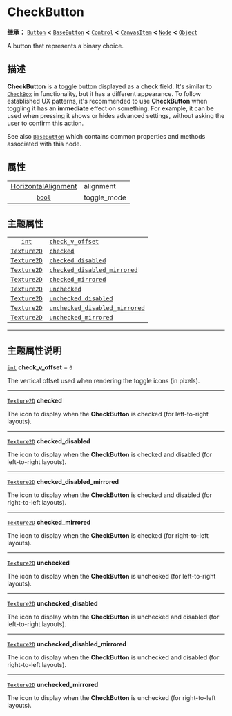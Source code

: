 <!-- ⚠ 请勿编辑本文件 ⚠ -->
<!-- 本文档使用脚本从 WeDot 引擎源码仓库生成。 -->
<!-- 生成脚本：https://github.com/WeDot-Engine/WeDot/tree/master/doc/tools/make_md.py； -->
<!-- 原文件：https://github.com/WeDot-Engine/WeDot/tree/master/doc/classes/CheckButton.xml。 -->

<div id="_class_checkbutton"></div>

# CheckButton

**继承：** [`Button`](class_button.md) **<** [`BaseButton`](class_basebutton.md) **<** [`Control`](class_control.md) **<** [`CanvasItem`](class_canvasitem.md) **<** [`Node`](class_node.md) **<** [`Object`](class_object.md)

A button that represents a binary choice.

## 描述

**CheckButton** is a toggle button displayed as a check field. It's similar to [`CheckBox`](class_checkbox.md) in functionality, but it has a different appearance. To follow established UX patterns, it's recommended to use **CheckButton** when toggling it has an **immediate** effect on something. For example, it can be used when pressing it shows or hides advanced settings, without asking the user to confirm this action.

See also [`BaseButton`](class_basebutton.md) which contains common properties and methods associated with this node.

## 属性

|||
|:-:|:--|
| [HorizontalAlignment](#enum_@globalscope_horizontalalignment) | alignment   | ``0`` (overrides [`Button`](class_button.md#class_button_property_alignment))                  |
| [`bool`](class_bool.md)                                       | toggle_mode | ``true`` (overrides [`BaseButton`](class_basebutton.md#class_basebutton_property_toggle_mode)) |

## 主题属性

|||
|:-:|:--|
| [`int`](class_int.md)             | [`check_v_offset`](class_checkbutton.md#class_checkbutton_theme_constant_check_v_offset)                       | ``0`` |
| [`Texture2D`](class_texture2d.md) | [`checked`](class_checkbutton.md#class_checkbutton_theme_icon_checked)                                         |       |
| [`Texture2D`](class_texture2d.md) | [`checked_disabled`](class_checkbutton.md#class_checkbutton_theme_icon_checked_disabled)                       |       |
| [`Texture2D`](class_texture2d.md) | [`checked_disabled_mirrored`](class_checkbutton.md#class_checkbutton_theme_icon_checked_disabled_mirrored)     |       |
| [`Texture2D`](class_texture2d.md) | [`checked_mirrored`](class_checkbutton.md#class_checkbutton_theme_icon_checked_mirrored)                       |       |
| [`Texture2D`](class_texture2d.md) | [`unchecked`](class_checkbutton.md#class_checkbutton_theme_icon_unchecked)                                     |       |
| [`Texture2D`](class_texture2d.md) | [`unchecked_disabled`](class_checkbutton.md#class_checkbutton_theme_icon_unchecked_disabled)                   |       |
| [`Texture2D`](class_texture2d.md) | [`unchecked_disabled_mirrored`](class_checkbutton.md#class_checkbutton_theme_icon_unchecked_disabled_mirrored) |       |
| [`Texture2D`](class_texture2d.md) | [`unchecked_mirrored`](class_checkbutton.md#class_checkbutton_theme_icon_unchecked_mirrored)                   |       |

<!-- rst-class:: classref-section-separator -->

---

## 主题属性说明

<div id="_class_checkbutton_theme_constant_check_v_offset"></div>

[`int`](class_int.md) **check_v_offset** = ``0`` <div id="class_checkbutton_theme_constant_check_v_offset"></div>

The vertical offset used when rendering the toggle icons (in pixels).

<!-- rst-class:: classref-item-separator -->

---

<div id="_class_checkbutton_theme_icon_checked"></div>

[`Texture2D`](class_texture2d.md) **checked** <div id="class_checkbutton_theme_icon_checked"></div>

The icon to display when the **CheckButton** is checked (for left-to-right layouts).

<!-- rst-class:: classref-item-separator -->

---

<div id="_class_checkbutton_theme_icon_checked_disabled"></div>

[`Texture2D`](class_texture2d.md) **checked_disabled** <div id="class_checkbutton_theme_icon_checked_disabled"></div>

The icon to display when the **CheckButton** is checked and disabled (for left-to-right layouts).

<!-- rst-class:: classref-item-separator -->

---

<div id="_class_checkbutton_theme_icon_checked_disabled_mirrored"></div>

[`Texture2D`](class_texture2d.md) **checked_disabled_mirrored** <div id="class_checkbutton_theme_icon_checked_disabled_mirrored"></div>

The icon to display when the **CheckButton** is checked and disabled (for right-to-left layouts).

<!-- rst-class:: classref-item-separator -->

---

<div id="_class_checkbutton_theme_icon_checked_mirrored"></div>

[`Texture2D`](class_texture2d.md) **checked_mirrored** <div id="class_checkbutton_theme_icon_checked_mirrored"></div>

The icon to display when the **CheckButton** is checked (for right-to-left layouts).

<!-- rst-class:: classref-item-separator -->

---

<div id="_class_checkbutton_theme_icon_unchecked"></div>

[`Texture2D`](class_texture2d.md) **unchecked** <div id="class_checkbutton_theme_icon_unchecked"></div>

The icon to display when the **CheckButton** is unchecked (for left-to-right layouts).

<!-- rst-class:: classref-item-separator -->

---

<div id="_class_checkbutton_theme_icon_unchecked_disabled"></div>

[`Texture2D`](class_texture2d.md) **unchecked_disabled** <div id="class_checkbutton_theme_icon_unchecked_disabled"></div>

The icon to display when the **CheckButton** is unchecked and disabled (for left-to-right layouts).

<!-- rst-class:: classref-item-separator -->

---

<div id="_class_checkbutton_theme_icon_unchecked_disabled_mirrored"></div>

[`Texture2D`](class_texture2d.md) **unchecked_disabled_mirrored** <div id="class_checkbutton_theme_icon_unchecked_disabled_mirrored"></div>

The icon to display when the **CheckButton** is unchecked and disabled (for right-to-left layouts).

<!-- rst-class:: classref-item-separator -->

---

<div id="_class_checkbutton_theme_icon_unchecked_mirrored"></div>

[`Texture2D`](class_texture2d.md) **unchecked_mirrored** <div id="class_checkbutton_theme_icon_unchecked_mirrored"></div>

The icon to display when the **CheckButton** is unchecked (for right-to-left layouts).

[^virtual]: 本方法通常需要用户覆盖才能生效。
[^const]: 本方法无副作用，不会修改该实例的任何成员变量。
[^vararg]: 本方法除了能接受在此处描述的参数外，还能够继续接受任意数量的参数。
[^constructor]: 本方法用于构造某个类型。
[^static]: 调用本方法无需实例，可直接使用类名进行调用。
[^operator]: 本方法描述的是使用本类型作为左操作数的有效运算符。
[^bitfield]: 这个值是由下列位标志构成位掩码的整数。
[^void]: 无返回值。

